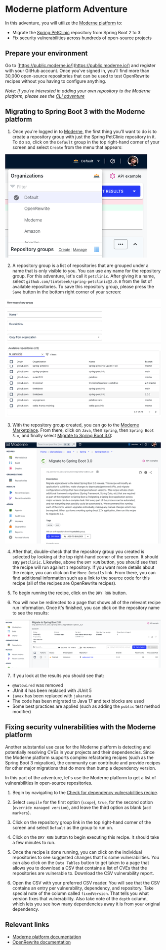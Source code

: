 # Moderne platform Adventure

In this adventure, you will utilize the [Moderne platform](https://public.moderne.io/) to:

* Migrate the [Spring
  PetClinic](https://github.com/spring-projects/spring-petclinic) repository
  from Spring Boot 2 to 3
* Fix security vulnerabilities across hundreds of open-source projects

## Prepare your environment

Go to [https://public.moderne.io/](https://public.moderne.io/) and register with
your GitHub account. Once you've signed in, you'll find more than 30,000
open-source repositories that can be used to test OpenRewrite recipes without
you having to configure anything.

*Note: If you're interested in adding your own repository to the Moderne
platform, please see the [CLI adventure](/moderne-cli-adventure/README.md)*

## Migrating to Spring Boot 3 with the Moderne platform

1. Once you're logged in to [Moderne](https://public.moderne.io/), the first
   thing you'll want to do is to create a repository group with just the Spring
   PetClinic repository in it. To do so, click on the `Default` group in the top
   right-hand corner of your screen and select `Create` from the menu that
   appears:

![context menu](assets/menu.png)

2. A repository group is a list of repositories that are grouped under a name
that is only visible to you. You can use any name for the repository group. For
this adventure, let's call it `petclinic`. After giving it a name, select
`github.com/timtebeek/spring-petclinic@2.0.0` from the list of available
repositories. To save this repository group, please press the `Save` button in
the bottom right corner of your screen:

![repository-groups](assets/repository-groups.png)

3. With the repository group created, you can go to the [Moderne
   Marketplace](https://public.moderne.io/marketplace). From there, click on
   `Java`, then `Spring`, then `Spring Boot 3.x`, and finally select [Migrate to
   Spring Boot 3.0](https://public.moderne.io/recipes/org.openrewrite.java.spring.boot3.UpgradeSpringBoot_3_0?):

![recipe](assets/springboot-recipe.png) 

4. After that, double-check that the repository group you created is selected by
   looking at the top right-hand corner of the screen. It should say
   `petclinic`. Likewise, above the `DRY RUN` button, you should see that the
   recipe will run against `1` repository. If you want more details about the
   recipe, you can click on the `More Details` link. From there, you can find
   additional information such as a link to the source code for this recipe (all
   of the recipes are OpenRewrite recipes).

5. To begin running the recipe, click on the `DRY RUN` button.

6. You will now be redirected to a page that shows all of the relevant recipe
   run information. Once it's finished, you can click on the repository name to
   see the results:

![results](assets/execution.png)

7. If you look at the results you should see that:

  * `@Autowired` was removed
  * JUnit 4 has been replaced with JUnit 5
  * `javax` has been replaced with `jakarata`
  * The code has been migrated to Java 17 and text blocks are used
  * Some best practices are applied (such as adding the `public` test method modifier)

## Fixing security vulnerabilities with the Moderne platform

Another substantial use case for the Moderne platform is detecting and
potentially resolving CVEs in your projects and their dependencies. Since the
Moderne platform supports complex refactoring recipes (such as the Spring Boot 3
migration), the community can contribute and provide recipes for other major
migrations that do more than bump a dependency version.

In this part of the adventure, let's use the Moderne platform to get a list of
vulnerabilities in open-source repositories. 

1. Begin by navigating to the [Check for dependency vulnerabilities
   recipe](https://public.moderne.io/recipes/org.openrewrite.java.dependencies.DependencyVulnerabilityCheck
   ).
  
2. Select `compile` for the first option (`scope`), `true`, for the second
   option (`override managed version`), and leave the third option as blank
   (`add markers`).

3. Click on the repository group link in the top right-hand corner of the screen
   and select `Default` as the group to run on.

4. Click on the `DRY RUN` button to begin executing this recipe. It should take
   a few minutes to run.

5. Once the recipe is done running, you can click on the individual repositories
   to see suggested changes that fix some vulnerabilities. You can also click on
   the `Data Tables` button to get taken to a page that allows you to download a
   CSV that contains a list of CVEs that the repositories are
   vulnerable to. Download the CSV vulnerability report.

6. Open the CSV with your preferred CSV reader. You will see that the CSV
   contains an entry per vulnerability, dependency, and repository. Take special
   note of the column called `fixedVersion`. That tells you what version fixes
   that vulnerability. Also take note of the `depth` column, which lets you see
   how many dependencies away it is from your original dependency.
   
## Relevant links

* [Moderne platform documentation](https://docs.moderne.io/)
* [OpenRewrite documentation](https://docs.openrewrite.org/)



